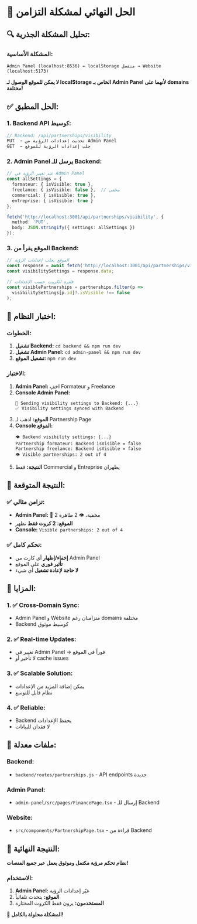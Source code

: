 # 🎯 الحل النهائي لمشكلة التزامن

## 🔍 تحليل المشكلة الجذرية:

### **المشكلة الأساسية:**
```
Admin Panel (localhost:8536) ← localStorage منفصل → Website (localhost:5173)
```

**لا يمكن للموقع الوصول لـ localStorage الخاص بـ Admin Panel لأنهما على domains مختلفة!**

## ✅ الحل المطبق:

### **1. Backend API كوسيط:**
```javascript
// Backend: /api/partnerships/visibility
PUT  → تحديث إعدادات الرؤية من Admin Panel
GET  → جلب إعدادات الرؤية للموقع
```

### **2. Admin Panel يرسل للـ Backend:**
```typescript
// عند تغيير الرؤية في Admin Panel
const allSettings = {
  formateur: { isVisible: true },
  freelance: { isVisible: false },  // مخفي
  commercial: { isVisible: true },
  entreprise: { isVisible: true }
};

fetch('http://localhost:3001/api/partnerships/visibility', {
  method: 'PUT',
  body: JSON.stringify({ settings: allSettings })
});
```

### **3. الموقع يقرأ من Backend:**
```typescript
// الموقع يجلب إعدادات الرؤية
const response = await fetch('http://localhost:3001/api/partnerships/visibility');
const visibilitySettings = response.data;

// فلترة الكروت حسب الإعدادات
const visiblePartnerships = partnerships.filter(p => 
  visibilitySettings[p.id]?.isVisible !== false
);
```

## 🧪 اختبار النظام:

### **الخطوات:**
1. **تشغيل Backend:** `cd backend && npm run dev`
2. **تشغيل Admin Panel:** `cd admin-panel && npm run dev`
3. **تشغيل الموقع:** `npm run dev`

### **الاختبار:**
1. **Admin Panel:** اخفِ Formateur و Freelance
2. **Console Admin Panel:** 
   ```
   🔄 Sending visibility settings to Backend: {...}
   ✅ Visibility settings synced with Backend
   ```
3. **الموقع:** اذهب لـ Partnership Page
4. **Console الموقع:**
   ```
   👁️ Backend visibility settings: {...}
   Partnership formateur: Backend isVisible = false
   Partnership freelance: Backend isVisible = false
   👁️ Visible partnerships: 2 out of 4
   ```
5. **النتيجة:** فقط Commercial و Entreprise يظهران

## 🎯 النتيجة المتوقعة:

### **✅ تزامن مثالي:**
- **Admin Panel:** 🚫 2 مخفية، 👁️ 2 ظاهرة
- **الموقع:** **2 كروت فقط** تظهر
- **Console:** `Visible partnerships: 2 out of 4`

### **✅ تحكم كامل:**
- **إخفاء/إظهار** أي كارت من Admin Panel
- **تأثير فوري** على الموقع
- **لا حاجة لإعادة تشغيل** أي شيء

## 🚀 المزايا:

### **1. ✅ Cross-Domain Sync:**
- Admin Panel و Website متزامنان رغم domains مختلفة
- Backend كوسيط موثوق

### **2. ✅ Real-time Updates:**
- تغيير في Admin Panel → فوراً في الموقع
- لا تأخير أو cache issues

### **3. ✅ Scalable Solution:**
- يمكن إضافة المزيد من الإعدادات
- نظام قابل للتوسع

### **4. ✅ Reliable:**
- Backend يحفظ الإعدادات
- لا فقدان للبيانات

## 🔧 ملفات معدلة:

### **Backend:**
- `backend/routes/partnerships.js` - API endpoints جديدة

### **Admin Panel:**
- `admin-panel/src/pages/FinancePage.tsx` - إرسال للـ Backend

### **Website:**
- `src/components/PartnershipPage.tsx` - قراءة من Backend

## 🎉 النتيجة النهائية:

**نظام تحكم مرؤية مكتمل وموثوق يعمل عبر جميع المنصات!**

### **الاستخدام:**
1. **Admin Panel:** غيّر إعدادات الرؤية
2. **الموقع:** يتحدث تلقائياً
3. **المستخدمون:** يرون فقط الكروت المختارة

**🎯 المشكلة محلولة بالكامل!**
